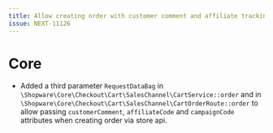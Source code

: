 ```yaml
---
title: Allow creating order with customer comment and affiliate tracking via store api
issue: NEXT-11126
---
```

# Core
*  Added a third parameter `RequestDataBag` in `\Shopware\Core\Checkout\Cart\SalesChannel\CartService::order` and in `\Shopware\Core\Checkout\Cart\SalesChannel\CartOrderRoute::order` to allow passing `customerComment`, `affiliateCode` and `campaignCode` attributes when creating order via store api.
